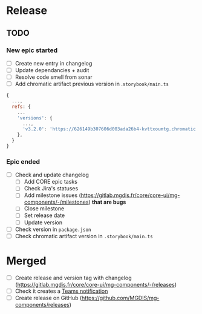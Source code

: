 # Release

## TODO

### New epic started

- [ ] Create new entry in changelog
- [ ] Update dependancies + audit
- [ ] Resolve code smell from sonar
- [ ] Add chromatic artifact previous version in .`storybook/main.ts`

```js
{
  ...,
  refs: {
    ...
    'versions': {
      ...,
      'v3.2.0': 'https://626149b307606d003ada26b4-kvttxoumtg.chromatic.com',
    },
  }
}
```

### Epic ended

- [ ] Check and update changelog
  - [ ] Add CORE epic tasks
  - [ ] Check Jira's statuses
  - [ ] Add milestone issues (https://gitlab.mgdis.fr/core/core-ui/mg-components/-/milestones) **that are bugs**
  - [ ] Close milestone
  - [ ] Set release date
  - [ ] Update version
- [ ] Check version in `package.json`
- [ ] Check chromatic artifact version in `.storybook/main.ts`

# Merged

- [ ] Create release and version tag with changelog (https://gitlab.mgdis.fr/core/core-ui/mg-components/-/releases)
- [ ] Check it creates a [Teams notification](https://teams.microsoft.com/l/channel/19%3ag9SUEosMhP0faTVDP7DC0Xc9QRIMd0C3HtLCxkcH5rM1%40thread.tacv2/G%25C3%25A9n%25C3%25A9ral?groupId=53e50bb2-ac73-4e24-b611-e4a444297516&tenantId=72b6c7d7-bb28-4d80-9b47-7fc29105ff89)
- [ ] Create release on GitHub (https://github.com/MGDIS/mg-components/releases)
